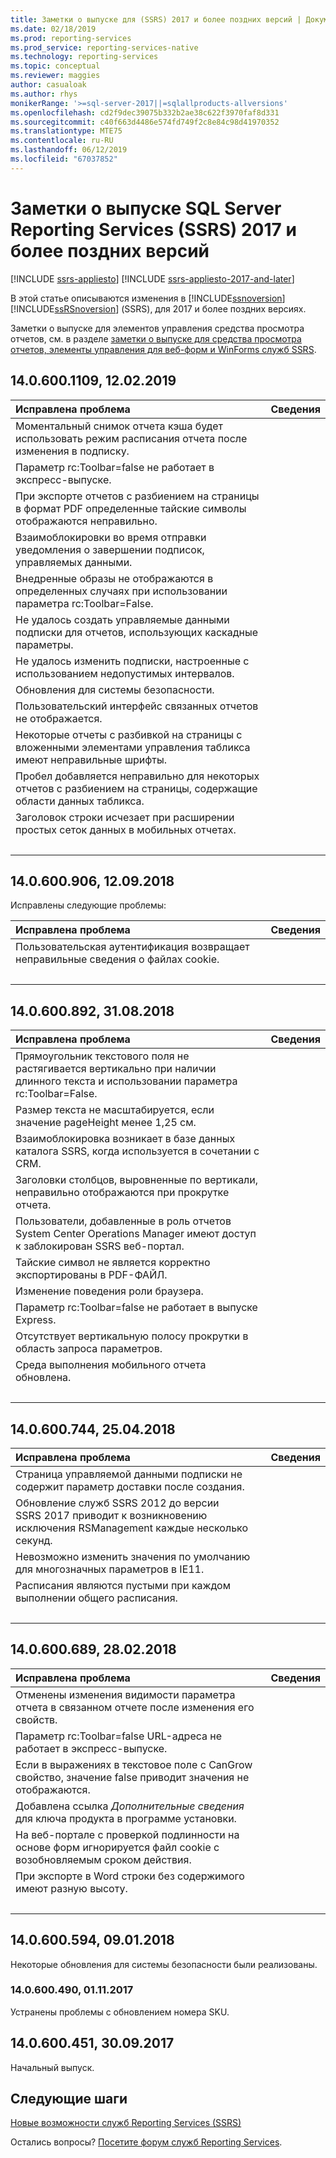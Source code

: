 ```yaml
---
title: Заметки о выпуске для (SSRS) 2017 и более поздних версий | Документация Майкрософт
ms.date: 02/18/2019
ms.prod: reporting-services
ms.prod_service: reporting-services-native
ms.technology: reporting-services
ms.topic: conceptual
ms.reviewer: maggies
author: casualoak
ms.author: rhys
monikerRange: '>=sql-server-2017||=sqlallproducts-allversions'
ms.openlocfilehash: cd2f9dec39075b332b2ae38c622f3970faf8d331
ms.sourcegitcommit: c40f663d4486e574fd749f2c8e84c98d41970352
ms.translationtype: MTE75
ms.contentlocale: ru-RU
ms.lasthandoff: 06/12/2019
ms.locfileid: "67037852"
---
```

# <a name="release-notes-for-sql-server-reporting-services-ssrs-2017-and-later"></a>Заметки о выпуске SQL Server Reporting Services (SSRS) 2017 и более поздних версий

[!INCLUDE [ssrs-appliesto](../includes/ssrs-appliesto.md)] [!INCLUDE [ssrs-appliesto-2017-and-later](../includes/ssrs-appliesto-2017-and-later.md)]

В этой статье описываются изменения в [!INCLUDE[ssnoversion](../includes/ssnoversion-md.md)] [!INCLUDE[ssRSnoversion](../includes/ssrsnoversion-md.md)] (SSRS), для 2017 и более поздних версиях.

Заметки о выпуске для элементов управления средства просмотра отчетов, см. в разделе [заметки о выпуске для средства просмотра отчетов, элементы управления для веб-форм и WinForms служб SSRS](application-integration/release-notes-ssrs-application-integration.md).

<!--
We are "standardizing" all our 'Release Notes' style articles:

  - File names:   'release-notes-[TechArea-Name].md'


  - Content format:   2-column tables.  No longer using bullet lists.

    - Ideally, the 'Details' column should contain a link to another SSRS documentation article wherein the particular issue fix is discussed in any way.  Or if there is more to say beyond one sentence, the other sentences of elaboration would go into the 'Details' column.


  - H2 header names are kept short, for better display.


  - Try to keep all Release Notes in one .md file.  Avoid having multiple R.N. files whose names differ only by version or date.

    - Seriously consider erasing info about ancient releases that are so old that nobody cares about them anymore.  If you really want to retain ancient info, consider doing so in an HTML comment at the end of the .md file, just in case a Microsoft employee needs to re-examine ancient info.  In any case, this file cannot get ever longer, and some deletion or hiding of oldest info must eventually occur.


  - Do use '::: moniker range=' zones when version 2017 is no longer the only version represented inside this .md file.

    - Use the '=' operator on the moniker, not the '>=' operator.
    - In contrast, in our 'Whats New' articles we do use the '>=', rather than '='.

GeneMi, DevOps = 1467988 (MsEng > TechnicalContent) , 2019/03/19
-->

## <a name="1406001109-20190212"></a>14.0.600.1109, 12.02.2019

| Исправлена проблема | Сведения |
| :---------- | :------ |
| Моментальный снимок отчета кэша будет использовать режим расписания отчета после изменения в подписку. | &nbsp; |
| Параметр rc:Toolbar=false не работает в экспресс-выпуске. | &nbsp; |
| При экспорте отчетов с разбиением на страницы в формат PDF определенные тайские символы отображаются неправильно. | &nbsp; |
| Взаимоблокировки во время отправки уведомления о завершении подписок, управляемых данными. | &nbsp; |
| Внедренные образы не отображаются в определенных случаях при использовании параметра rc:Toolbar=False. | &nbsp; |
| Не удалось создать управляемые данными подписки для отчетов, использующих каскадные параметры. | &nbsp; |
| Не удалось изменить подписки, настроенные с использованием недопустимых интервалов. | &nbsp; |
| Обновления для системы безопасности. | &nbsp; |
| Пользовательский интерфейс связанных отчетов не отображается. | &nbsp; |
| Некоторые отчеты с разбивкой на страницы с вложенными элементами управления табликса имеют неправильные шрифты. | &nbsp; |
| Пробел добавляется неправильно для некоторых отчетов с разбиением на страницы, содержащие области данных табликса. | &nbsp; |
| Заголовок строки исчезает при расширении простых сеток данных в мобильных отчетах. | &nbsp; |
| &nbsp; | &nbsp; |

## <a name="140600906-20180912"></a>14.0.600.906, 12.09.2018

Исправлены следующие проблемы:

| Исправлена проблема | Сведения |
| :---------- | :------ |
| Пользовательская аутентификация возвращает неправильные сведения о файлах cookie. | &nbsp; |
| &nbsp; | &nbsp; |

## <a name="140600892-20180831"></a>14.0.600.892, 31.08.2018

| Исправлена проблема | Сведения |
| :---------- | :------ |
| Прямоугольник текстового поля не растягивается вертикально при наличии длинного текста и использовании параметра rc:Toolbar=False. | &nbsp; |
| Размер текста не масштабируется, если значение pageHeight менее 1,25 см. | &nbsp; |
| Взаимоблокировка возникает в базе данных каталога SSRS, когда используется в сочетании с CRM. | &nbsp; |
| Заголовки столбцов, выровненные по вертикали, неправильно отображаются при прокрутке отчета. | &nbsp; |
| Пользователи, добавленные в роль отчетов System Center Operations Manager имеют доступ к заблокирован SSRS веб-портал. | &nbsp; |
| Тайские символ не является корректно экспортированы в PDF-ФАЙЛ. | &nbsp; |
| Изменение поведения роли браузера. | &nbsp; |
| Параметр rc:Toolbar=false не работает в выпуске Express. | &nbsp; |
| Отсутствует вертикальную полосу прокрутки в область запроса параметров. | &nbsp; |
| Среда выполнения мобильного отчета обновлена. | &nbsp; |
| &nbsp; | &nbsp; |

## <a name="140600744-20180425"></a>14.0.600.744, 25.04.2018

| Исправлена проблема | Сведения |
| :---------- | :------ |
| Страница управляемой данными подписки не содержит параметр доставки после создания. | &nbsp; |
| Обновление служб SSRS 2012 до версии SSRS 2017 приводит к возникновению исключения RSManagement каждые несколько секунд. | &nbsp; |
| Невозможно изменить значения по умолчанию для многозначных параметров в IE11. | &nbsp; |
| Расписания являются пустыми при каждом выполнении общего расписания. | &nbsp; |
| &nbsp; | &nbsp; |

## <a name="140600689-20180228"></a>14.0.600.689, 28.02.2018

| Исправлена проблема | Сведения |
| :---------- | :------ |
| Отменены изменения видимости параметра отчета в связанном отчете после изменения его свойств. | &nbsp; |
| Параметр rc:Toolbar=false URL-адреса не работает в экспресс-выпуске. | &nbsp; |
| Если в выражениях в текстовое поле с CanGrow свойство, значение false приводит значения не отображаются. | &nbsp; |
| Добавлена ссылка _Дополнительные сведения_ для ключа продукта в программе установки. | &nbsp; |
| На веб-портале с проверкой подлинности на основе форм игнорируется файл cookie с возобновляемым сроком действия. | &nbsp; |
| При экспорте в Word строки без содержимого имеют разную высоту. | &nbsp; |
| &nbsp; | &nbsp; |

## <a name="140600594-20180109"></a>14.0.600.594, 09.01.2018

Некоторые обновления для системы безопасности были реализованы.

### <a name="140600490-20171101"></a>14.0.600.490, 01.11.2017

Устранены проблемы с обновлением номера SKU.

## <a name="140600451-20170930"></a>14.0.600.451, 30.09.2017

Начальный выпуск.

## <a name="next-steps"></a>Следующие шаги

[Новые возможности служб Reporting Services (SSRS)](what-s-new-in-sql-server-reporting-services-ssrs.md)

Остались вопросы? [Посетите форум служб Reporting Services](https://go.microsoft.com/fwlink/?LinkId=620231).
